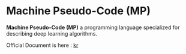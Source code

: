 # Machine Pseudo-Code (MP)
**Machine Pseudo-Code (MP)** a programming language
specialized for describing deep learning algorithms.

Official Document is here :
[kr](https://github.com/kerryeon/mp/blob/master/docs/ko_kr.md)


